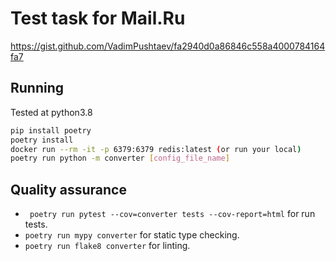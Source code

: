 # Test task for Mail.Ru
https://gist.github.com/VadimPushtaev/fa2940d0a86846c558a4000784164fa7

## Running
Tested at python3.8
```bash
pip install poetry
poetry install
docker run --rm -it -p 6379:6379 redis:latest (or run your local)
poetry run python -m converter [config_file_name]
```

## Quality assurance
* ``` poetry run pytest --cov=converter tests --cov-report=html``` for run tests.
* ```poetry run mypy converter``` for static type checking.
* ```poetry run flake8 converter``` for linting.
